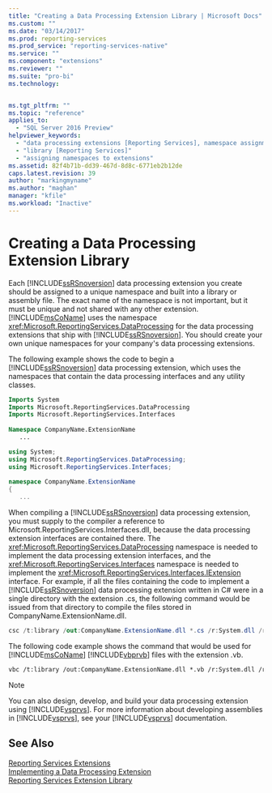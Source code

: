 ```yaml
---
title: "Creating a Data Processing Extension Library | Microsoft Docs"
ms.custom: ""
ms.date: "03/14/2017"
ms.prod: reporting-services
ms.prod_service: "reporting-services-native"
ms.service: ""
ms.component: "extensions"
ms.reviewer: ""
ms.suite: "pro-bi"
ms.technology: 


ms.tgt_pltfrm: ""
ms.topic: "reference"
applies_to: 
  - "SQL Server 2016 Preview"
helpviewer_keywords: 
  - "data processing extensions [Reporting Services], namespace assignments"
  - "library [Reporting Services]"
  - "assigning namespaces to extensions"
ms.assetid: 82f4b71b-dd39-467d-8d8c-6771eb2b12de
caps.latest.revision: 39
author: "markingmyname"
ms.author: "maghan"
manager: "kfile"
ms.workload: "Inactive"
---
```

# Creating a Data Processing Extension Library
  Each [!INCLUDE[ssRSnoversion](../../../includes/ssrsnoversion-md.md)] data processing extension you create should be assigned to a unique namespace and built into a library or assembly file. The exact name of the namespace is not important, but it must be unique and not shared with any other extension. [!INCLUDE[msCoName](../../../includes/msconame-md.md)] uses the namespace <xref:Microsoft.ReportingServices.DataProcessing> for the data processing extensions that ship with [!INCLUDE[ssRSnoversion](../../../includes/ssrsnoversion-md.md)]. You should create your own unique namespaces for your company's data processing extensions.  
  
 The following example shows the code to begin a [!INCLUDE[ssRSnoversion](../../../includes/ssrsnoversion-md.md)] data processing extension, which uses the namespaces that contain the data processing interfaces and any utility classes.  
  
```vb  
Imports System  
Imports Microsoft.ReportingServices.DataProcessing  
Imports Microsoft.ReportingServices.Interfaces  
  
Namespace CompanyName.ExtensionName  
   ...  
```  
  
```csharp  
using System;  
using Microsoft.ReportingServices.DataProcessing;  
using Microsoft.ReportingServices.Interfaces;  
  
namespace CompanyName.ExtensionName  
{  
   ...  
```  
  
 When compiling a [!INCLUDE[ssRSnoversion](../../../includes/ssrsnoversion-md.md)] data processing extension, you must supply to the compiler a reference to Microsoft.ReportingServices.Interfaces.dll, because the data processing extension interfaces are contained there. The <xref:Microsoft.ReportingServices.DataProcessing> namespace is needed to implement the data processing extension interfaces, and the <xref:Microsoft.ReportingServices.Interfaces> namespace is needed to implement the <xref:Microsoft.ReportingServices.Interfaces.IExtension> interface. For example, if all the files containing the code to implement a [!INCLUDE[ssRSnoversion](../../../includes/ssrsnoversion-md.md)] data processing extension written in C# were in a single directory with the extension .cs, the following command would be issued from that directory to compile the files stored in CompanyName.ExtensionName.dll.  
  
```csharp  
csc /t:library /out:CompanyName.ExtensionName.dll *.cs /r:System.dll /r:Microsoft.ReportingServices.Interfaces.dll  
```  
  
 The following code example shows the command that would be used for [!INCLUDE[msCoName](../../../includes/msconame-md.md)] [!INCLUDE[vbprvb](../../../includes/vbprvb-md.md)] files with the extension .vb.  
  
```vb  
vbc /t:library /out:CompanyName.ExtensionName.dll *.vb /r:System.dll /r:Microsoft.ReportingServices.Interfaces.dll  
```  
  
> [!NOTE]  
>  You can also design, develop, and build your data processing extension using [!INCLUDE[vsprvs](../../../includes/vsprvs-md.md)]. For more information about developing assemblies in [!INCLUDE[vsprvs](../../../includes/vsprvs-md.md)], see your [!INCLUDE[vsprvs](../../../includes/vsprvs-md.md)] documentation.  
  
## See Also  
 [Reporting Services Extensions](../../../reporting-services/extensions/reporting-services-extensions.md)   
 [Implementing a Data Processing Extension](../../../reporting-services/extensions/data-processing/implementing-a-data-processing-extension.md)   
 [Reporting Services Extension Library](../../../reporting-services/extensions/reporting-services-extension-library.md)  
  
  
